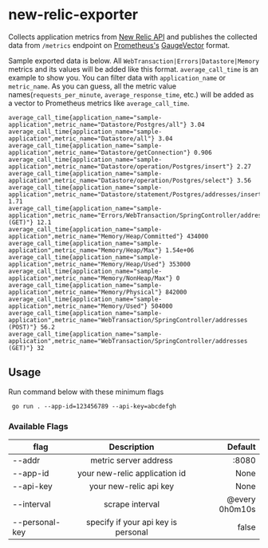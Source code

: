 # new-relic-exporter

Collects application metrics from [New Relic API](https://rpm.newrelic.com/api/explore/applications) and publishes the 
collected data from `/metrics` endpoint on [Prometheus's](https://prometheus.io/) 
[GaugeVector](https://prometheus.io/docs/concepts/metric_types/#gauge) format.

Sample exported data is below. All `WebTransaction|Errors|Datastore|Memory` metrics and its values will be added like this format.
`average_call_time` is an example to show you. You can filter data with `application_name` or `metric_name`.
As you can guess, all the metric value names(`requests_per_minute`, `average_response_time`, etc.) will be added 
as a vector to Prometheus metrics like `average_call_time`.

```
average_call_time{application_name="sample-application",metric_name="Datastore/Postgres/all"} 3.04
average_call_time{application_name="sample-application",metric_name="Datastore/all"} 3.04
average_call_time{application_name="sample-application",metric_name="Datastore/getConnection"} 0.906
average_call_time{application_name="sample-application",metric_name="Datastore/operation/Postgres/insert"} 2.27
average_call_time{application_name="sample-application",metric_name="Datastore/operation/Postgres/select"} 3.56
average_call_time{application_name="sample-application",metric_name="Datastore/statement/Postgres/addresses/insert"} 1.71
average_call_time{application_name="sample-application",metric_name="Errors/WebTransaction/SpringController/addresses/{addressId} (GET)"} 12.1
average_call_time{application_name="sample-application",metric_name="Memory/Heap/Committed"} 434000
average_call_time{application_name="sample-application",metric_name="Memory/Heap/Max"} 1.54e+06
average_call_time{application_name="sample-application",metric_name="Memory/Heap/Used"} 353000
average_call_time{application_name="sample-application",metric_name="Memory/NonHeap/Max"} 0
average_call_time{application_name="sample-application",metric_name="Memory/Physical"} 842000
average_call_time{application_name="sample-application",metric_name="Memory/Used"} 504000
average_call_time{application_name="sample-application",metric_name="WebTransaction/SpringController/addresses (POST)"} 56.2
average_call_time{application_name="sample-application",metric_name="WebTransaction/SpringController/addresses (GET)"} 32
```

## Usage

Run command below with these minimum flags

````shell script
 go run . --app-id=123456789 --api-key=abcdefgh
````

### Available Flags


| flag        | Description           | Default  |
| ------------- |:-------------:| -----:|
| --addr      | metric server address | :8080 |
| --app-id      | your new-relic application id | None |
| --api-key      | your new-relic api key      |  None  |
| --interval | scrape interval      |    @every 0h0m10s |
| --personal-key | specify if your api key is personal      |    false |

